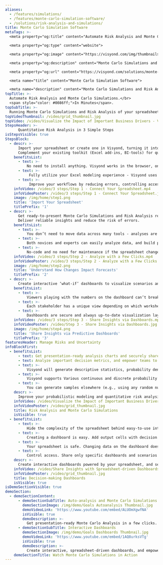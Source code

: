 ```yaml
---
aliases: 
  - /features/simulations/
  - /features/monte-carlo-simulation-software/
  - /solutions/risk-analysis-and-simulations/
title: Monte Carlo Simulation Software
metaTags: >-
  <meta property="og:title" content="Automate Risk Analysis and Monte Carlo Simulations. In Minutes.">

  <meta property="og:type" content="website">

  <meta property="og:image" content="https://visyond.com/img/thumbnails/Solutions2022/Thumbnail - Solutions - Simulations 2022.png">

  <meta property="og:description" content="Monte Carlo Simulations and Risk Analysis of your operating model has never been easier. Upload your spreadsheet and get Monte Carlo Analysis reports.">

  <meta property="og:url" content="https://visyond.com/solutions/monte-carlo-simulation-software/">

  <meta name="title" content="Monte Carlo Simulation Software">

  <meta name="description" content="Monte Carlo Simulations and Risk Analysis of your operating model has never been easier. Upload your spreadsheet and get Monte Carlo Analysis reports.">
topTitle: >-
  Automate Risk Analysis and Monte Carlo Simulations.</br>
  <span style="color: #0086ff;">In Minutes</span>.
topSubTitle: >-
  Running Monte Carlo Simulations and Risk Analysis of your spreadsheet model has never been easier.
topVideoThumbnail: /video/grid_thumbnail.jpg
topVideo: /video/Visualize the Impact of Important Business Drivers - Visyond.mp4
StepsHeader: >-
      Quantitative Risk Analysis in 3 Simple Steps
isStepsVisible: true
StepsBlock:
  - descr: >-
      Import your spreadsheet or create one in Visyond, turning it into a collaborative platform for predictive dashboards and self-service analysis.</br></br>
      Complement your existing toolkit (Excel add-ins, BI-tools) for quick and agile business case development, and build a solid foundation for decision making.
    benefitsList:
      - text: >-
          No need to install anything. Visyond works in the browser, on any operating system.
      - text: >-
           Fully utilize your Excel modeling experience - Visyond uses the same formulas and syntax.
      - text: >-
           Improve your workflows by reducing errors, controlling access, and tracking changes and scenarios.       
    infoVideo: /video/3 steps/Step 1 - Connect Your Spreadsheet.mp4
    infoVideoPoster: /video/3 steps/Step 1 - Connect Your Spreadsheet.jpg
    image: /img/home/step1.png
    title: 'Import Your Spreadsheet'
    titlePrefix: '1'
  - descr: >-
      Get ready-to-present Monte Carlo Simulations and Risk Analysis reports with a few clicks. It’s that simple.</br></br>
      Deliver reliable insights and reduce the risk of errors.
    benefitsList:
      - text: >-    
          You don’t need to move data across many tools - analyses are in the cloud together with the model, its scenarios and dashboards.
      - text: >-
          Both novices and experts can easily analyze data, and build powerful workflows that are difficult and expensive to set up otherwise.
      - text: >-
          No-code and no need for maintenance if the spreadsheet changes.
    infoVideo: /video/3 steps/Step 2 - Analyze with a Few Clicks.mp4
    infoVideoPoster: /video/3 steps/Step 2 - Analyze with a Few Clicks.jpg      
    image: /img/home/step2.png  
    title: 'Understand How Changes Impact Forecasts'
    titlePrefix: '2'   
  - descr: >-
      Create interactive ‘what-if’ dashboards to visualize scenarios and forecasts, powered by your model’s calculations, without exposing the intricacies of the spreadsheet.
    benefitsList:
      - text: >-
          Viewers playing with the numbers on the dashboard can’t break the spreadsheet (or even see it, if you so wish).
      - text: >-
          Each stakeholder has a unique view depending on which worksheets and dashboards they are allowed to see.
      - text: >-
          Dashboards are secure and always up-to-date visualization layers on top of your spreadsheet, which acts as a calculation engine in the cloud (a single source of truth).             
    infoVideo: /video/3 steps/Step 3 - Share Insights via Dashboards.mp4
    infoVideoPoster: /video/Step 3 - Share Insights via Dashboards.jpg    
    image: /img/home/step4.png
    title: 'Share Insights via Predictive Dashboards'
    titlePrefix: '3'  
featuresHeader: Manage Risks and Uncertainty
infoBlockFirst:
  - benefitsList:
      - text: Get presentation-ready analysis charts and securely share them with collaborators.
      - text: Analyze important decision metrics, and empower teams to self-serve and collaborate on analyses. All this - in a single platform that connects spreadsheets, analyses and dashboards.
      - text: >-
          Visyond will generate descriptive statistics, probability density and cumulative distribution functions.      
      - text: >-
          Visyond supports Various continuous and discrete probability distributions. If you aren’t sure what distribution to use, Visyond can analyze your historical data and suggest options.
      - text: >-
          You can generate samples elsewhere (e.g., using any random number generator) and add external samples to Visyond.
    descr: >-
      Improve your probabilistic modeling and quantitative risk analysis workflow with Monte Carlo Simulations and visualize the probability of the output decision metrics taking certain values.
    infoVideo: /video/Visualize the Impact of Important Business Drivers - Visyond.mp4
    infoVideoPoster: /video/grid_thumbnail.jpg
    title: Risk Analysis and Monte Carlo Simulations
    isVisible: true
  - benefitsList:
      - text: >-
          Hide the complexity of the spreadsheet behind easy-to-use interactive dashboards, exposing only relevant inputs collaborators can ‘play’ with.
      - text: >-
          Creating a dashboard is easy. Add output cells with decision metrics from your spreadsheet, select input cells, style them as sliders or dropdowns, throw in some charts, and your dashboard is ready to go!
      - text: >-
          Your spreadsheet is safe. Changing data on the dashboard does not change the spreadsheet.
      - text: >-
          Control access. Share only specific dashboards and scenarios with specific collaborators.
    descr: >-
      Create interactive dashboards powered by your spreadsheet, and securely share them online. Let your team or clients safely play with the numbers and reflect on scenarios without the risk of breaking the spreadsheet.
    infoVideo: /video/Share Insights with Spreadsheet-driven Dashboards - Visyond.mp4
    infoVideoPoster: /video/grid_thumbnail.jpg
    title: Decision-making Dashboards
    isVisible: true
isDemoSectionVisible: true
demoSection:
  - demoSectionContent:      
      - demoSectionSubTitle: Auto-analysis and Monte Carlo Simulations
        demoSectionImage: /img/demo/Goals Autoanalysis Thumbnail.jpg
        demoVideoLink: 'https://www.youtube.com/embed/ALUOmXgwfNA'
        isVisible: true
        demoDescription: >-
          Get presentation-ready Monte Carlo Analysis in a few clicks.
      - demoSectionSubTitle: Interactive Dashboards
        demoSectionImage: /img/demo/Goals Dashboards Thumbnail.jpg
        demoVideoLink: 'https://www.youtube.com/embed/1AQ8urksVTg'
        isVisible: true
        demoDescription: >-
          Create interactive, spreadsheet-driven dashboards, and empower collaborators to test scenarios without the risk of breaking the model.          
    demoSectionTitle: Watch Monte Carlo Simulations in Action
---
```


